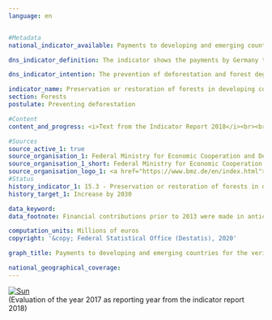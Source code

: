 ```yaml
---                   
language: en                   


#Metadata                   
national_indicator_available: Payments to developing and emerging countries for the verified preservation or restoration of forests under the REDD+ rulebook                    

dns_indicator_definition: The indicator shows the payments by Germany to developing and emerging countries for the verified preservation or restoration of forests under the REDD+ rulebook.                   

dns_indicator_intention: The prevention of deforestation and forest degradation (damage), the use of sustainable forestry management systems as well as the restoration of forests and afforestation contribute directly and indirectly to the reduction of CO<sub>2</sub> emissions and to the storage of carbon. The REDD+ rulebook envisages results-based payments for measurable and verified CO<sub>2</sub> emission reductions. The target is to increase these payments by Germany to developing and emerging countries by 2030.                   

indicator_name: Preservation or restoration of forests in developing countries under the REDD+ rulebook                   
section: Forests                   
postulate: Preventing deforestation                   

#Content                    
content_and_progress: <i>Text from the Indicator Report 2018</i><br><br>Reducing Emissions from Deforestation and Forest Degradation (REDD+) is a financing instrument designed to protect forests and their biodiversity, which was developed by the international community. REDD+ rewards governments and local communities financially for reducing deforestation and thereby demonstrably cutting emissions. The sums paid out are based on the scope of emissions reduced or of carbon stored. REDD+ funds are disbursed only after the reduction in deforestation has been verified – which means they are result-based. Consequently, the indicator may fluctuate over time even though the level of committed payments remains unchanged over the years.<br><br>The indicator includes only part of the public development expenditure for the preservation, sustainable management and restoration of forests since the Federal Government is involved in promoting sustainable forest development in developing and emerging countries not only as part of REDD+ but also through other programmes and initiatives.<br><br>Payments made under the REDD+ rulebook are also part of climate finance (indicator 13.1.b), as the preservation of forests serves primarily to limit emissions.<br><br>The data sources used for the indicator are the financial reports compiled by the Federal Ministry for Economic Cooperation and Development and by the Federal Ministry for the Environment, Nature Conservation and Nuclear Safety. The data have been collected annually since 2008.<br><br>In the reference period between 2009 and 2017, the indicator developed in a very uneven manner. Following an increase from 3.0 million euros in 2009 to 20.0 million euros in 2010, the payments fell to 12.0 million euros in 2011, before increasing sharply to 36.3 million euros in 2013. Payments declined in the following two years to stand at 15.7 million euros in 2015, well below the level of 2010, before increasing sharply again in 2016 and 2017. In 2017, payments totalled 68.0 million euros, the highest level to date, and almost doubled compared to 2013. Of this amount, 58.9 million euros went to multilateral programmes, and 9.1 million euros to bilateral programmes. The development of the indicator since 2010 does not reveal a definitive trend. Strong increases in payments have always been followed by declines.                   

#Sources
source_active_1: true                           
source_organisation_1: Federal Ministry for Economic Cooperation and Development                           
source_organisation_1_short: Federal Ministry for Economic Cooperation and Development (BMZ)                           
source_organisation_logo_1: <a href="https://www.bmz.de/en/index.html"><img src="https://g205sdgs.github.io/sdg-indicators/public/LogosEn/bmz.png" alt="Logo Federal Ministry for Economic Cooperation and Development (BMZ)" title="Click here to visit the homepage of the organization"></a>
#Status                   
history_indicator_1: 15.3 - Preservation or restoration of forests in developing countries under the REDD+ rulebook                   
history_target_1: Increase by 2030

data_keyword:                    
data_footnote: Financial contributions prior to 2013 were made in anticipation of the REDD+ rulebook                   

computation_units: Millions of euros                   
copyright: '&copy; Federal Statistical Office (Destatis), 2020'                   

graph_title: Payments to developing and emerging countries for the verified preservation or restoration of forests under the REDD+ rulebook                    

national_geographical_coverage:                    
---
```

<div>                           
  <div class="my-header">                           
    <a href="https://sustainabledevelopment-deutschland.github.io/en/status/"><img src="https://g205sdgs.github.io/sdg-indicators/public/Wettersymbole/Sonne.png" title="If the trend continues, the target value will be met or the difference between the target value and the current value will be less than 5&nbsp;%" alt="Sun" />                           
    </a>                           
  </div>
  <div class="my-header-note">
    <span>(Evaluation of the year 2017 as reporting year from the indicator report 2018)</span>
  </div>                           
</div>